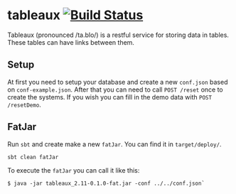 # tableaux [![Build Status](https://travis-ci.org/campudus/tableaux.svg)](https://travis-ci.org/campudus/tableaux)

Tableaux (pronounced /ta.blo/) is a restful service for storing data in tables. These tables can have links between them.

## Setup

At first you need to setup your database and create a new `conf.json` based on `conf-example.json`. After that you can need to call `POST /reset` once to create the systems. If you wish you can fill in the demo data with `POST /resetDemo`.

## FatJar

Run `sbt` and create make a new `fatJar`. You can find it in `target/deploy/`.

```
sbt clean fatJar
```

To execute the `fatJar` you can call it like this:

```
$ java -jar tableaux_2.11-0.1.0-fat.jar -conf ../../conf.json`
```
